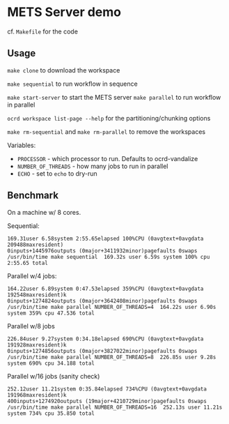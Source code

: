 # METS Server demo

cf. `Makefile` for the code

## Usage

`make clone` to download the workspace

`make sequential` to run workflow in sequence

`make start-server` to start the METS server
`make parallel` to run workflow in parallel

`ocrd workspace list-page --help` for the partitioning/chunking options

`make rm-sequential` and `make rm-parallel` to remove the workspaces

Variables:
- `PROCESSOR` - which processor to run. Defaults to ocrd-vandalize
- `NUMBER_OF_THREADS` - how many jobs to run in parallel
- `ECHO` - set to `echo` to dry-run

## Benchmark

On a machine w/ 8 cores.

Sequential:

```
169.31user 6.58system 2:55.65elapsed 100%CPU (0avgtext+0avgdata 209488maxresident)
0inputs+1445976outputs (0major+3411932minor)pagefaults 0swaps
/usr/bin/time make sequential  169.32s user 6.59s system 100% cpu 2:55.65 total
```

Parallel w/4 jobs:

```
164.22user 6.89system 0:47.53elapsed 359%CPU (0avgtext+0avgdata 192548maxresident)k
0inputs+1274824outputs (0major+3642408minor)pagefaults 0swaps
/usr/bin/time make parallel NUMBER_OF_THREADS=4  164.22s user 6.90s system 359% cpu 47.536 total
```

Parallel w/8 jobs

```
226.84user 9.27system 0:34.18elapsed 690%CPU (0avgtext+0avgdata 191928maxresident)k
0inputs+1274856outputs (0major+3827022minor)pagefaults 0swaps
/usr/bin/time make parallel NUMBER_OF_THREADS=8  226.85s user 9.28s system 690% cpu 34.188 total  
```

Parallel w/16 jobs (sanity check)

```
252.12user 11.21system 0:35.84elapsed 734%CPU (0avgtext+0avgdata 191968maxresident)k
400inputs+1274920outputs (19major+4210729minor)pagefaults 0swaps
/usr/bin/time make parallel NUMBER_OF_THREADS=16  252.13s user 11.21s system 734% cpu 35.850 total 
```

